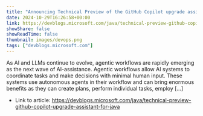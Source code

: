 ```yaml
---
title: "Announcing Technical Preview of the GitHub Copilot upgrade assistant for Java"
date: 2024-10-29T16:26:58+00:00
link: https://devblogs.microsoft.com/java/technical-preview-github-copilot-upgrade-assistant-for-java
showShare: false
showReadTime: false
thumbnail: images/devops.png
tags: ["devblogs.microsoft.com"]
---
```

As AI and LLMs continue to evolve, agentic workflows are rapidly emerging as the next wave of AI-assistance. Agentic workflows allow AI systems to coordinate tasks and make decisions with minimal human input. These systems use autonomous agents in their workflow and can bring enormous benefits as they can create plans, perform individual tasks, employ […]

- Link to article: https://devblogs.microsoft.com/java/technical-preview-github-copilot-upgrade-assistant-for-java